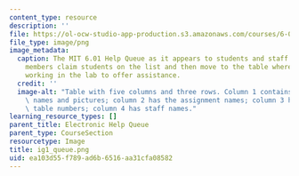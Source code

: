 ```yaml
---
content_type: resource
description: ''
file: https://ol-ocw-studio-app-production.s3.amazonaws.com/courses/6-01sc-introduction-to-electrical-engineering-and-computer-science-i-spring-2011/ea103d55f789ad6b6516aa31cfa08582_ig1_queue.png
file_type: image/png
image_metadata:
  caption: The MIT 6.01 Help Queue as it appears to students and staff online. Staff
    members claim students on the list and then move to the table where students are
    working in the lab to offer assistance.
  credit: ''
  image-alt: "Table with five columns and three rows. Column 1 contains students'\
    \ names and pictures; column 2 has the assignment names; column 3 has students\u2019\
    \ table numbers; column 4 has staff names."
learning_resource_types: []
parent_title: Electronic Help Queue
parent_type: CourseSection
resourcetype: Image
title: ig1_queue.png
uid: ea103d55-f789-ad6b-6516-aa31cfa08582
---
```

